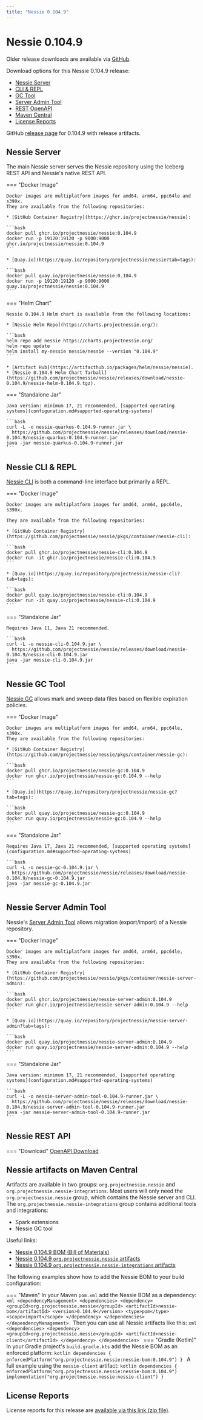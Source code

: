```yaml
---
title: "Nessie 0.104.9"
---
```


# Nessie 0.104.9

Older release downloads are available via [GitHub](https://github.com/projectnessie/nessie/releases).

Download options for this Nessie 0.104.9 release:

* [Nessie Server](#nessie-server)
* [CLI & REPL](#nessie-cli--repl)
* [GC Tool](#nessie-gc-tool)
* [Server Admin Tool](#nessie-server-admin-tool)
* [REST OpenAPI](#nessie-rest-api)
* [Maven Central](#nessie-artifacts-on-maven-central)
* [License Reports](#license-reports)

GitHub [release page](https://github.com/projectnessie/nessie/releases/tag/nessie-0.104.9) for 0.104.9 with release artifacts.

## Nessie Server

The main Nessie server serves the Nessie repository using the Iceberg REST API and Nessie's native REST API.

=== "Docker Image"

    Docker images are multiplatform images for amd64, arm64, ppc64le and s390x.
    They are available from the following repositories:

    * [GitHub Container Registry](https://ghcr.io/projectnessie/nessie):

    ```bash
    docker pull ghcr.io/projectnessie/nessie:0.104.9
    docker run -p 19120:19120 -p 9000:9000 ghcr.io/projectnessie/nessie:0.104.9
    ```

    * [Quay.io](https://quay.io/repository/projectnessie/nessie?tab=tags):

    ```bash
    docker pull quay.io/projectnessie/nessie:0.104.9
    docker run -p 19120:19120 -p 9000:9000 quay.io/projectnessie/nessie:0.104.9
    ```

=== "Helm Chart"

    Nessie 0.104.9 Helm chart is available from the following locations:

    * [Nessie Helm Repo](https://charts.projectnessie.org/):

    ```bash
    helm repo add nessie https://charts.projectnessie.org/
    helm repo update
    helm install my-nessie nessie/nessie --version "0.104.9"
    ```

    * [Artifact Hub](https://artifacthub.io/packages/helm/nessie/nessie).
    * [Nessie 0.104.9 Helm Chart Tarball](https://github.com/projectnessie/nessie/releases/download/nessie-0.104.9/nessie-helm-0.104.9.tgz).

=== "Standalone Jar"

    Java version: minimum 17, 21 recommended, [supported operating systems](configuration.md#supported-operating-systems)

    ```bash
    curl -L -o nessie-quarkus-0.104.9-runner.jar \
      https://github.com/projectnessie/nessie/releases/download/nessie-0.104.9/nessie-quarkus-0.104.9-runner.jar
    java -jar nessie-quarkus-0.104.9-runner.jar
    ```

## Nessie CLI & REPL

[Nessie CLI](cli.md) is both a command-line interface but primarily a REPL.

=== "Docker Image"

    Docker images are multiplatform images for amd64, arm64, ppc64le, s390x.

    They are available from the following repositories:

    * [GitHub Container Registry](https://github.com/projectnessie/nessie/pkgs/container/nessie-cli):

    ```bash
    docker pull ghcr.io/projectnessie/nessie-cli:0.104.9
    docker run -it ghcr.io/projectnessie/nessie-cli:0.104.9 
    ```

    * [Quay.io](https://quay.io/repository/projectnessie/nessie-cli?tab=tags):

    ```bash
    docker pull quay.io/projectnessie/nessie-cli:0.104.9
    docker run -it quay.io/projectnessie/nessie-cli:0.104.9
    ```

=== "Standalone Jar"

    Requires Java 11, Java 21 recommended.

    ```bash
    curl -L -o nessie-cli-0.104.9.jar \
      https://github.com/projectnessie/nessie/releases/download/nessie-0.104.9/nessie-cli-0.104.9.jar
    java -jar nessie-cli-0.104.9.jar
    ```

## Nessie GC Tool

[Nessie GC](gc.md) allows mark and sweep data files based on flexible expiration policies.

=== "Docker Image"

    Docker images are multiplatform images for amd64, arm64, ppc64le, s390x.
    They are available from the following repositories:

    * [GitHub Container Registry](https://github.com/projectnessie/nessie/pkgs/container/nessie-gc):

    ```bash
    docker pull ghcr.io/projectnessie/nessie-gc:0.104.9
    docker run ghcr.io/projectnessie/nessie-gc:0.104.9 --help
    ```

    * [Quay.io](https://quay.io/repository/projectnessie/nessie-gc?tab=tags):

    ```bash
    docker pull quay.io/projectnessie/nessie-gc:0.104.9
    docker run quay.io/projectnessie/nessie-gc:0.104.9 --help
    ```

=== "Standalone Jar"

    Requires Java 17, Java 21 recommended, [supported operating systems](configuration.md#supported-operating-systems)

    ```bash
    curl -L -o nessie-gc-0.104.9.jar \
      https://github.com/projectnessie/nessie/releases/download/nessie-0.104.9/nessie-gc-0.104.9.jar
    java -jar nessie-gc-0.104.9.jar
    ```

## Nessie Server Admin Tool

Nessie's [Server Admin Tool](export_import.md) allows migration (export/import) of a
Nessie repository.

=== "Docker Image"

    Docker images are multiplatform images for amd64, arm64, ppc64le, s390x.
    They are available from the following repositories:

    * [GitHub Container Registry](https://github.com/projectnessie/nessie/pkgs/container/nessie-server-admin):

    ```bash
    docker pull ghcr.io/projectnessie/nessie-server-admin:0.104.9
    docker run ghcr.io/projectnessie/nessie-server-admin:0.104.9 --help
    ```

    * [Quay.io](https://quay.io/repository/projectnessie/nessie-server-admin?tab=tags):

    ```bash
    docker pull quay.io/projectnessie/nessie-server-admin:0.104.9
    docker run quay.io/projectnessie/nessie-server-admin:0.104.9 --help
    ```

=== "Standalone Jar"

    Java version: minimum 17, 21 recommended, [supported operating systems](configuration.md#supported-operating-systems)

    ```bash
    curl -L -o nessie-server-admin-tool-0.104.9-runner.jar \
      https://github.com/projectnessie/nessie/releases/download/nessie-0.104.9/nessie-server-admin-tool-0.104.9-runner.jar
    java -jar nessie-server-admin-tool-0.104.9-runner.jar
    ```

## Nessie REST API

=== "Download"
    [OpenAPI Download](https://github.com/projectnessie/nessie/releases/download/nessie-0.104.9/nessie-openapi-0.104.9.yaml)

## Nessie artifacts on Maven Central

Artifacts are available in two groups: `org.projectnessie.nessie` and
`org.projectnessie.nessie-integrations`. Most users will only need the `org.projectnessie.nessie`
group, which contains the Nessie server and CLI. The `org.projectnessie.nessie-integrations` group
contains additional tools and integrations:

* Spark extensions
* Nessie GC tool

Useful links:

* [Nessie 0.104.9 BOM (Bill of Materials)](https://search.maven.org/artifact/org.projectnessie.nessie/nessie-bom/0.104.9/pom)
* [Nessie 0.104.9 `org.projectnessie.nessie` artifacts](https://search.maven.org/search?q=g:org.projectnessie.nessie%20v:0.104.9)
* [Nessie 0.104.9 `org.projectnessie.nessie-integrations` artifacts](https://search.maven.org/search?q=g:org.projectnessie.nessie-integrations%20v:0.104.9)

The following examples show how to add the Nessie BOM to your build configuration:

=== "Maven"
    In your Maven `pom.xml` add the Nessie BOM as a dependency:
    ```xml
    <dependencyManagement>
      <dependencies>
        <dependency>
          <groupId>org.projectnessie.nessie</groupId>
          <artifactId>nessie-bom</artifactId>
          <version>0.104.9</version>
          <type>pom</type>
          <scope>import</scope>
        </dependency>
      </dependencies>
    </dependencyManagement>
    ```
    Then you can use all Nessie artifacts like this:
    ```xml
    <dependencies>
      <dependency>
        <groupId>org.projectnessie.nessie</groupId>
        <artifactId>nessie-client</artifactId>
      </dependency>
    </dependencies>
    ```
=== "Gradle (Kotlin)"
    In your Gradle project's `build.gradle.kts` add the Nessie BOM as an enforced platform:
    ```kotlin
    dependencies {
      enforcedPlatform("org.projectnessie.nessie:nessie-bom:0.104.9")
    }
    ```
    A full example using the `nessie-client` artifact:
    ```kotlin
    dependencies {
      enforcedPlatform("org.projectnessie.nessie:nessie-bom:0.104.9")
      implementation("org.projectnessie.nessie:nessie-client")
    }
    ```

## License Reports

License reports for this release are [available via this link (zip file)](https://github.com/projectnessie/nessie/releases/download/nessie-0.104.9/nessie-aggregated-license-report-0.104.9.zip).
